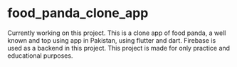 # food_panda_clone_app
Currently working on this project.
This is a clone app of food panda, a well known and top using app in Pakistan, using flutter and dart. Firebase is used as a backend in this project. This project is made for only practice and educational purposes.
